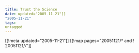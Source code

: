 ```yaml
---
title: Trust the Science
date: updated="2005-11-21"]]
"2005-11-21"
tags:
untagged
---
```

[[!meta updated="2005-11-21"]]
[[!map pages="20051121/* and ! 20051121/*/*"]]

